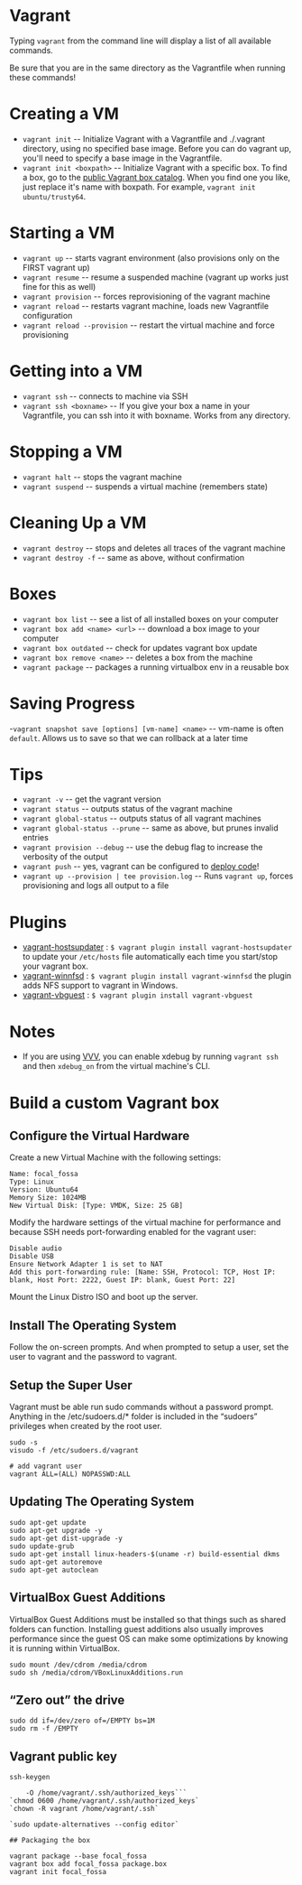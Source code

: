 # Vagrant 

Typing `vagrant` from the command line will display a list of all available commands.

Be sure that you are in the same directory as the Vagrantfile when running these commands!

# Creating a VM
- `vagrant init`           -- Initialize Vagrant with a Vagrantfile and ./.vagrant directory, using no specified base image. Before you can do vagrant up, you'll need to specify a base image in the Vagrantfile.
- `vagrant init <boxpath>` -- Initialize Vagrant with a specific box. To find a box, go to the [public Vagrant box catalog](https://app.vagrantup.com/boxes/search). When you find one you like, just replace it's name with boxpath. For example, `vagrant init ubuntu/trusty64`.

# Starting a VM
- `vagrant up`                  -- starts vagrant environment (also provisions only on the FIRST vagrant up)
- `vagrant resume`              -- resume a suspended machine (vagrant up works just fine for this as well)
- `vagrant provision`           -- forces reprovisioning of the vagrant machine
- `vagrant reload`              -- restarts vagrant machine, loads new Vagrantfile configuration
- `vagrant reload --provision`  -- restart the virtual machine and force provisioning

# Getting into a VM
- `vagrant ssh`           -- connects to machine via SSH
- `vagrant ssh <boxname>` -- If you give your box a name in your Vagrantfile, you can ssh into it with boxname. Works from any directory.

# Stopping a VM
- `vagrant halt`        -- stops the vagrant machine
- `vagrant suspend`     -- suspends a virtual machine (remembers state)

# Cleaning Up a VM
- `vagrant destroy`     -- stops and deletes all traces of the vagrant machine
- `vagrant destroy -f`   -- same as above, without confirmation

# Boxes
- `vagrant box list`              -- see a list of all installed boxes on your computer
- `vagrant box add <name> <url>`  -- download a box image to your computer
- `vagrant box outdated`          -- check for updates vagrant box update
- `vagrant box remove <name>`   -- deletes a box from the machine
- `vagrant package`               -- packages a running virtualbox env in a reusable box

# Saving Progress
-`vagrant snapshot save [options] [vm-name] <name>` -- vm-name is often `default`. Allows us to save so that we can rollback at a later time

# Tips
- `vagrant -v`                    -- get the vagrant version
- `vagrant status`                -- outputs status of the vagrant machine
- `vagrant global-status`         -- outputs status of all vagrant machines
- `vagrant global-status --prune` -- same as above, but prunes invalid entries
- `vagrant provision --debug`     -- use the debug flag to increase the verbosity of the output
- `vagrant push`                  -- yes, vagrant can be configured to [deploy code](http://docs.vagrantup.com/v2/push/index.html)!
- `vagrant up --provision | tee provision.log`  -- Runs `vagrant up`, forces provisioning and logs all output to a file

# Plugins
- [vagrant-hostsupdater](https://github.com/cogitatio/vagrant-hostsupdater) : `$ vagrant plugin install vagrant-hostsupdater` to update your `/etc/hosts` file automatically each time you start/stop your vagrant box.
- [vagrant-winnfsd](https://github.com/winnfsd/vagrant-winnfsd) : `$ vagrant plugin install vagrant-winnfsd` the plugin adds NFS support to vagrant in Windows.
- [vagrant-vbguest](https://github.com/dotless-de/vagrant-vbguest) : `$ vagrant plugin install vagrant-vbguest` 

# Notes
- If you are using [VVV](https://github.com/varying-vagrant-vagrants/vvv/), you can enable xdebug by running `vagrant ssh` and then `xdebug_on` from the virtual machine's CLI.


# Build a custom Vagrant box 


## Configure the Virtual Hardware

Create a new Virtual Machine with the following settings:

	Name: focal_fossa
	Type: Linux
	Version: Ubuntu64
	Memory Size: 1024MB
	New Virtual Disk: [Type: VMDK, Size: 25 GB]

Modify the hardware settings of the virtual machine for performance and because SSH needs port-forwarding enabled for the vagrant user:

    Disable audio
    Disable USB
    Ensure Network Adapter 1 is set to NAT
    Add this port-forwarding rule: [Name: SSH, Protocol: TCP, Host IP: blank, Host Port: 2222, Guest IP: blank, Guest Port: 22]

Mount the Linux Distro ISO and boot up the server.

## Install The Operating System

Follow the on-screen prompts. And when prompted to setup a user, set the user to vagrant and the password to vagrant. 

## Setup the Super User

Vagrant must be able run sudo commands without a password prompt. Anything in the /etc/sudoers.d/* folder is included in the “sudoers” privileges when created by the root user.

```
sudo -s
visudo -f /etc/sudoers.d/vagrant

# add vagrant user
vagrant ALL=(ALL) NOPASSWD:ALL
```

## Updating The Operating System

```
sudo apt-get update
sudo apt-get upgrade -y 
sudo apt-get dist-upgrade -y
sudo update-grub 
sudo apt-get install linux-headers-$(uname -r) build-essential dkms
sudo apt-get autoremove 
sudo apt-get autoclean
```
## VirtualBox Guest Additions

VirtualBox Guest Additions must be installed so that things such as shared folders can function. Installing guest additions also usually improves performance since the guest OS can make some optimizations by knowing it is running within VirtualBox.

```
sudo mount /dev/cdrom /media/cdrom
sudo sh /media/cdrom/VBoxLinuxAdditions.run
```

## “Zero out” the drive

```
sudo dd if=/dev/zero of=/EMPTY bs=1M
sudo rm -f /EMPTY
```

## Vagrant public key

`ssh-keygen`
```wget https://raw.github.com/mitchellh/vagrant/master/keys/vagrant.pub \
    -O /home/vagrant/.ssh/authorized_keys```
`chmod 0600 /home/vagrant/.ssh/authorized_keys`
`chown -R vagrant /home/vagrant/.ssh`

`sudo update-alternatives --config editor`

## Packaging the box

vagrant package --base focal_fossa
vagrant box add focal_fossa package.box
vagrant init focal_fossa
